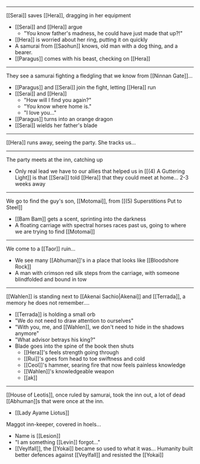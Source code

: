 
---
[[Serai]] saves [[Hera]], dragging in her equipment
- [[Serai]] and [[Hera]] argue
	- "You know father's madness, he could have just made that up?!"
- [[Hera]] is worried about her ring, putting it on quickly
- A samurai from [[Saohun]] knows, old man with a dog thing, and a bearer.
- [[Paragus]] comes with his beast, checking on [[Hera]]

---
They see a samurai fighting a fledgling that we know from [[Ninnan Gate]]...
- [[Paragus]] and [[Serai]] join the fight, letting [[Hera]] run
- [[Serai]] and [[Hera]]
	- "How will I find you again?"
	- "You know where home is."
	- "I love you..."
- [[Paragus]] turns into an orange dragon
- [[Serai]] wields her father's blade

---
[[Hera]] runs away, seeing the party. She tracks us...

---
The party meets at the inn, catching up
- Only real lead we have to our allies that helped us in [[(4) A Guttering Light]] is that [[Serai]] told [[Hera]] that they could meet at home... 2-3 weeks away

---
We go to find the guy's son, [[Motomai]], from [[(5) Superstitions Put to Steel]]
- [[Bam Bam]] gets a scent, sprinting into the darkness
- A floating carriage with spectral horses races past us, going to where we are trying to find [[Motomai]]

---
We come to a [[Taor]] ruin...
- We see many [[Abhuman]]'s in a place that looks like [[Bloodshore Rock]]
- A man with crimson red silk steps from the carriage, with someone blindfolded and bound in tow

---
[[Wahlen]] is standing next to [[Akenai Sachio|Akenai]] and [[Terrada]], a memory he does not remember....
- [[Terrada]] is holding a small orb
- "We do not need to draw attention to ourselves"
- "With you, me, and [[Wahlen]], we don't need to hide in the shadows anymore"
- "What advisor betrays his king?"
- Blade goes into the spine of the book then shuts
	- [[Hera]]'s feels strength going through
	- [[Rui]]'s goes fom head to toe swiftness and cold
	- [[Ceol]]'s hammer, searing fire that now feels painless knowledge
	- [[Wahlen]]'s knowledgeable weapon 
	- [[ak]]

---

[[House of Leotis]], once ruled by samurai, took the inn out, a lot of dead [[Abhuman]]s that were once at the inn.
- [[Lady Ayame Liotus]]

Maggot inn-keeper, covered in hoels...
- Name is [[Lesion]]
- "I am something [[Levin]] forgot..."
- [[Veylfall]], the [[Yokai]] became so used to what it was... Humanity built better defences against [[Veylfall]] and resisted the [[Yokai]]
